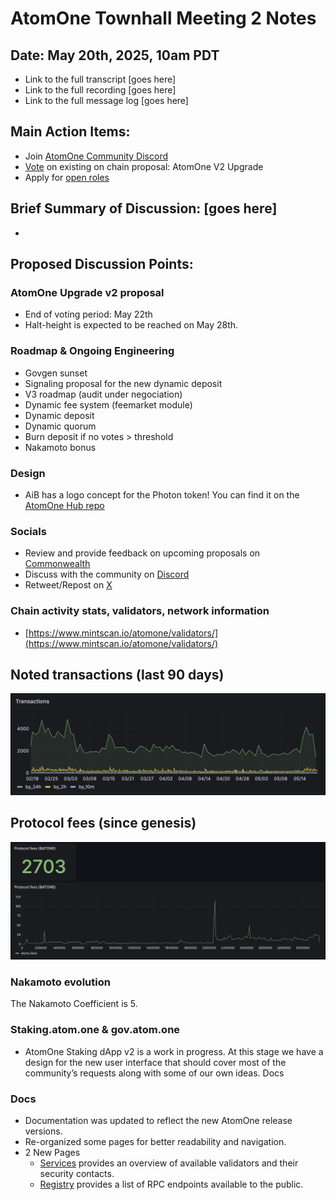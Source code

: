 # AtomOne Townhall Meeting 2 Notes

##  Date: May 20th, 2025, 10am PDT

* Link to the full transcript \[goes here\]  
* Link to the full recording \[goes here\]  
* Link to the full message log \[goes here\]

## Main Action Items:

* Join [AtomOne Community Discord](http://discord.gg/atomone)  
* [Vote](https://gov.atom.one/proposals/8) on existing on chain proposal: AtomOne V2 Upgrade
* Apply for [open roles](https://jobs.ashbyhq.com/allinbits)

## Brief Summary of Discussion: \[goes here\]
* 

## Proposed Discussion Points:

### AtomOne Upgrade v2 proposal
* End of voting period: May 22th
* Halt-height is expected to be reached on May 28th.

### Roadmap & Ongoing Engineering
* Govgen sunset
* Signaling proposal for the new dynamic deposit
* V3 roadmap (audit under negociation)
* Dynamic fee system (feemarket module)
* Dynamic deposit
* Dynamic quorum
* Burn deposit if no votes > threshold
* Nakamoto bonus

### Design
* AiB has a logo concept for the Photon token! You can find it on the [AtomOne Hub repo](https://github.com/atomone-hub/assets/blob/main/logos/PNG/photon-token-round.png) 
### Socials

* Review and provide feedback on upcoming proposals on [Commonwealth](https://common.xyz/atomone)  
* Discuss with the community on [Discord](http://discord.gg/atomone)   
* Retweet/Repost on [X](http://x.com/_atomone)

### Chain activity stats, validators, network information

* [https://www.mintscan.io/atomone/validators/](https://www.mintscan.io/atomone/validators/)

## Noted transactions (last 90 days)

![Evolution of transactions](/resources/townhall-02/txs.png)

## Protocol fees (since genesis)

![Protocol fees](/resources/townhall-02/protocol-fees.png)

### Nakamoto evolution

The Nakamoto Coefficient is 5.


### Staking.atom.one & gov.atom.one
* AtomOne Staking dApp v2 is a work in progress. At this stage we have a design for the new user interface that should cover most of the community’s requests along with some of our own ideas.
Docs

### Docs
* Documentation was updated to reflect the new AtomOne release versions.
* Re-organized some pages for better readability and navigation.
* 2 New Pages
  * [Services](https://docs.atom.one/validators/services.html) provides an overview of available validators and their security contacts.
  * [Registry](https://docs.atom.one/validators/registry.html) provides a list of RPC endpoints available to the public.

